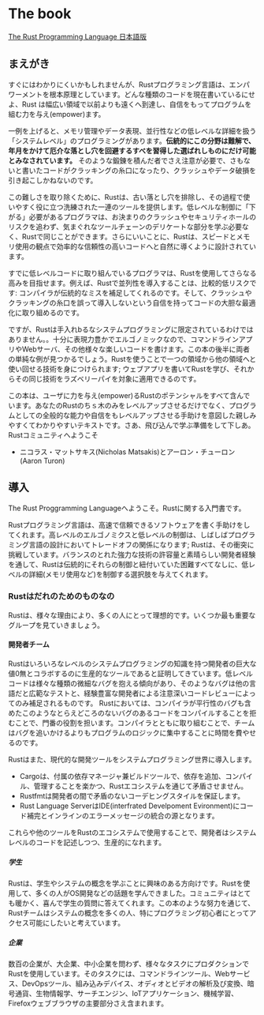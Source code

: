 # The book

[The Rust Programming Language 日本語版](https://doc.rust-jp.rs/book-ja/foreword.html)

## まえがき

すぐにはわかりにくいかもしれませんが、Rustプログラミング言語は、エンパワーメントを根本原理としています。どんな種類のコードを現在書いているにせよ、Rust は幅広い領域で以前よりも遠くへ到達し、自信をもってプログラムを組む力を与え(empower)ます。

一例を上げると、メモリ管理やデータ表現、並行性などの低レベルな詳細を扱う「システムレベル」のプログラミングがあります。**伝統的にこの分野は難解で、年月をかけて厄介な落とし穴を回避するすべを習得した選ばれしものにだけ可能とみなされています。** そのような鍛錬を積んだ者でさえ注意が必要で、さもないと書いたコードがクラッキングの糸口になったり、クラッシュやデータ破損を引き起こしかねないのです。

この難しさを取り除くために、Rustは、古い落とし穴を排除し、その過程で使いやすく役に立つ洗練された一連のツールを提供します。低レベルな制御に「下がる」必要があるプログラマは、お決まりのクラッシュやセキュリティホールのリスクを追わず、気まぐれなツールチェーンのデリケートな部分を学ぶ必要なく、Rustで同じことができます。さらにいいことに、Rustは、スピードとメモリ使用の観点で効率的な信頼性の高いコードへと自然に導くように設計されています。

すでに低レベルコードに取り組んでいるプログラマは、Rustを使用してさらなる高みを目指せます。例えば、Rustで並列性を導入することは、比較的低リスクです: コンパイラが伝統的なミスを補足してくれるのです。そして、クラッシュやクラッキングの糸口を誤って導入しないという自信を持ってコードの大胆な最適化に取り組めるのです。

ですが、Rustは手入れbるなシステムプログラミングに限定されているわけではありません。。十分に表現力豊かでエルゴノミックなので、コマンドラインアプリやWebサーバ、その他様々な楽しいコードを書けます。この本の後半に両者の単純な例が見つかるでしょう。Rustを使うことで一つの領域から他の領域へと使い回せる技術を身につけられます; ウェブアプリを書いてRustを学び、それからその同じ技術をラズベリーパイを対象に適用できるのです。

この本は、ユーザに力を与え(empower)るRustのポテンシャルをすべて含んでいます。あなたのRustのちｓ木のみをレベルアップさせるだけでなく、プログラムとしての全般的な能力や自信をもレベルアップさせる手助けを意図した親しみやすくてわかりやすいテキストです。さあ、飛び込んで学ぶ準備をして下しあ。Rustコミュニティへようこそ

* ニコラス・マットサキス(Nicholas Matsakis)とアーロン・チューロン(Aaron Turon)

## 導入

The Rust Proggramming Languageへようこそ。Rustに関する入門書です。

Rustプログラミング言語は、高速で信頼できるソフトウェアを書く手助けをしてくれます。高レベルのエルゴノミクスと低レベルの制御は、しばしばプログラミング言語の設計においてトレードオフの関係になります; Rustは、その衝突に挑戦しています。バランスのとれた強力な技術の許容量と素晴らしい開発者経験を通して、Rustは伝統的にそれらの制御と紐付いていた困難すべてなしに、低レベルの詳細(メモリ使用など)を制御する選択肢を与えてくれます。

### Rustはだれのためのものなの

Rustは、様々な理由により、多くの人にとって理想的です。いくつか最も重要なグループを見ていきましょう。

#### 開発者チーム

Rustはいろいろなレベルのシステムプログラミングの知識を持つ開発者の巨大な値0無とコラボするのに生産的なツールであると証明してきています。低レベルコードは様々な種類の微細なバグを抱える傾向があり、そのようなバグは他の言語だと広範なテストと、経験豊富な開発者による注意深いコードレビューによってのみ補足されるものです。 Rustにおいては、コンパイラが平行性のバグも含めたこのようなとらえどころのないバグのあるコードをコンパイルすることを拒むことで、門番の役割を担います。コンパイラとともに取り組むことで、チームはバグを追いかけるよりもプログラムのロジックに集中することに時間を費やせるのです。

Rustはまた、現代的な開発ツールをシステムプログラミング世界に導入します。

* Cargoは、付属の依存マネージャ兼ビルドツールで、依存を追加、コンパイル、管理することを楽かつ、Rustエコシステムを通じて矛盾させません。
* Rustfmtは開発者の間で矛盾のないコーデヒングスタイルを保証します。
* Rust Language ServerはIDE(interfrated Develpoment Evironment)にコード補完とインラインのエラーメッセージの統合の源となります。

これらや他のツールをRustのエコシステムで使用することで、開発者はシステムレベルのコードを記述しつつ、生産的になれます。

##### 学生

Rustは、学生やシステムの概念を学ぶことに興味のある方向けです。Rustを使用して、多くの人がOS開発などの話題を学んできました。コミュニティはとても暖かく、喜んで学生の質問に答えてくれます。この本のような努力を通じて、Rustチームはシステムの概念を多くの人、特にプログラミング初心者にとってアクセス可能にしたいと考えています。

##### 企業

数百の企業が、大企業、中小企業を問わず、様々なタスクにプロダクションでRustを使用しています。そのタスクには、コマンドラインツール、Webサービス、DevOpsツール、組み込みデバイス、オディオとビデオの解析及び変換、暗号通貨、生物情報学、サーチエンジン、IoTアプリケーション、機械学習、Firefoxウェブブラウザの主要部分さえ含まれます。

